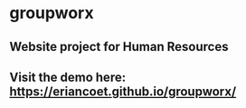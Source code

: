 # groupworx

## Website project for Human Resources

## Visit the demo here: https://eriancoet.github.io/groupworx/
